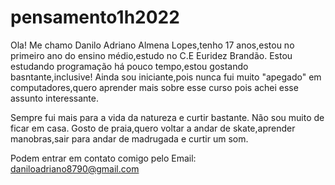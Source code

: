 # pensamento1h2022

 Ola! Me chamo Danilo Adriano Almena Lopes,tenho 17 anos,estou no primeiro ano do ensino médio,estudo no C.E Euridez Brandão. Estou estudando programação há pouco tempo,estou gostando basntante,inclusive! Ainda sou iniciante,pois nunca fui muito "apegado" em computadores,quero aprender mais sobre esse curso pois achei esse assunto interessante.

Sempre fui mais para a vida da natureza e curtir bastante. Não sou muito de ficar em casa. Gosto de praia,quero voltar a andar de skate,aprender manobras,sair para andar de madrugada e curtir um som. 
 
 Podem entrar em contato comigo pelo Email: daniloadriano8790@gmail.com
